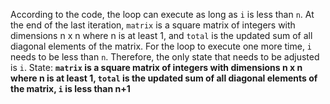 According to the code, the loop can execute as long as `i` is less than `n`. At the end of the last iteration, `matrix` is a square matrix of integers with dimensions n x n where n is at least 1, and `total` is the updated sum of all diagonal elements of the matrix. For the loop to execute one more time, `i` needs to be less than `n`. Therefore, the only state that needs to be adjusted is `i`. 
State: **`matrix` is a square matrix of integers with dimensions n x n where n is at least 1, `total` is the updated sum of all diagonal elements of the matrix, `i` is less than n+1**